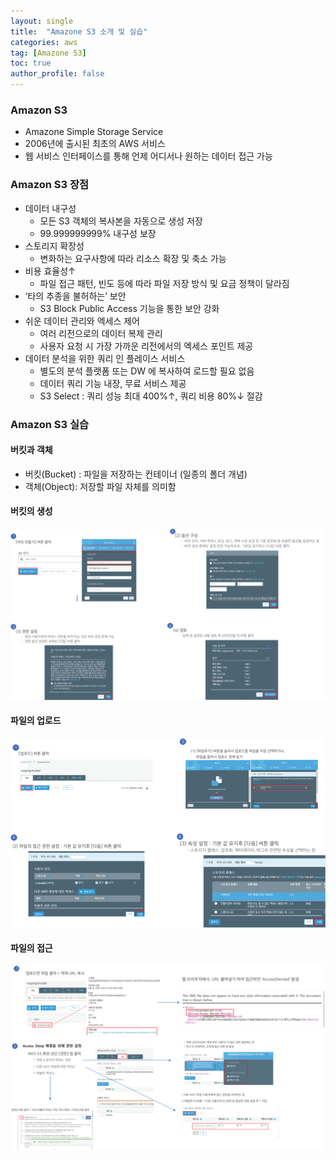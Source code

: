 ```yaml
---
layout: single
title:  "Amazone S3 소개 및 실습"
categories: aws
tag: [Amazone S3]
toc: true
author_profile: false
---
```


### Amazon S3
* Amazone Simple Storage Service
* 2006년에 출시된 최초의 AWS 서비스
* 웹 서비스 인터페이스를 통해 언제 어디서나 원하는 데이터 접근 가능

### Amazon S3 장점
* 데이터 내구성
  - 모든 S3 객체의 복사본을 자동으로 생성 저장
  - 99.999999999% 내구성 보장
* 스토리지 확장성
  - 변화하는 요구사항에 따라 리소스 확장 및 축소 가능
* 비용 효율성↑
  - 파일 접근 패턴, 빈도 등에 따라 파일 저장 방식 및 요금 정책이 달라짐
* ‘타의 추종을 불허하는’ 보안
  - S3 Block Public Access 기능을 통한 보안 강화
* 쉬운 데이터 관리와 엑세스 제어
  - 여러 리전으로의 데이터 복제 관리
  - 사용자 요청 시 가장 가까운 리전에서의 엑세스 포인트 제공
* 데이터 분석을 위한 쿼리 인 플레이스 서비스
  - 별도의 분석 플랫폼 또는 DW 에 복사하여 로드할 필요 없음
  - 데이터 쿼리 기능 내장, 무료 서비스 제공
  - S3 Select : 쿼리 성능 최대 400%↑, 쿼리 비용 80%↓ 절감

### Amazon S3 실습

#### 버킷과 객체
* 버킷(Bucket) : 파일을 저장하는 컨테이너 (일종의 폴더 개념)
* 객체(Object): 저장할 파일 자체를 의미함

#### 버킷의 생성
<img src="../../images/2022-07-19-aws-ex6/pic-1.png"> 

#### 파일의 업로드
<img src="../../images/2022-07-19-aws-ex6/pic-2.png"> 

#### 파일의 접근
<img src="../../images/2022-07-19-aws-ex6/pic-3.png"> 
